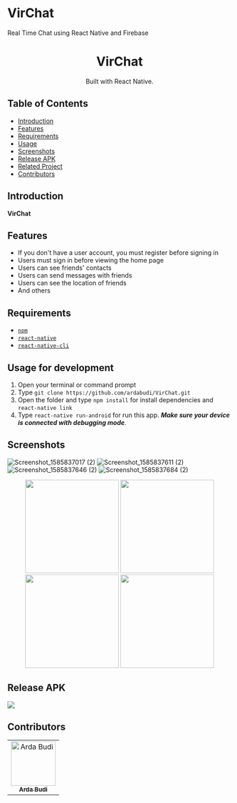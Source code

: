 # VirChat
Real Time Chat using React Native and Firebase

<h1 align="center">VirChat</h1>

<p align="center">
  Built with React Native.
</p>

## Table of Contents

- [Introduction](#introduction)
- [Features](#features)
- [Requirements](#requirements)
- [Usage](#usage-for-development)
- [Screenshots](#screenshots)
- [Release APK](#release-apk)
- [Related Project](#related-project-backend)
- [Contributors](#contributors)

## Introduction
<b>VirChat</b>

## Features

* If you don't have a user account, you must register before signing in
* Users must sign in before viewing the home page
* Users can see friends' contacts
* Users can send messages with friends
* Users can see the location of friends
* And others

## Requirements
* [`npm`](https://www.npmjs.com/get-npm)
* [`react-native`](https://facebook.github.io/react-native/docs/getting-started)
* [`react-native-cli`](https://facebook.github.io/react-native/docs/getting-started)

## Usage for development
1. Open your terminal or command prompt
2. Type `git clone https://github.com/ardabudi/VirChat.git`
3. Open the folder and type `npm install` for install dependencies and `react-native link`
4. Type `react-native run-android` for run this app. ***Make sure your device is connected with debugging mode***.

## Screenshots
![Screenshot_1585837017 (2)](https://user-images.githubusercontent.com/42709965/78543299-ab840a80-7822-11ea-8e42-5e38cac0c25f.png)
![Screenshot_1585837611 (2)](https://user-images.githubusercontent.com/42709965/78543325-b5a60900-7822-11ea-9be7-570df4959108.png)
![Screenshot_1585837646 (2)](https://user-images.githubusercontent.com/42709965/78543335-b9d22680-7822-11ea-848c-6abd107372ce.png)
![Screenshot_1585837684 (2)](https://user-images.githubusercontent.com/42709965/78543340-bc348080-7822-11ea-9c0e-c252e714a28e.png)

<div align="center">
    <img width="210" src="https://user-images.githubusercontent.com/42709965/78543299-ab840a80-7822-11ea-8e42-5e38cac0c25f.png">   
    <img width="210" src="https://user-images.githubusercontent.com/42709965/78543325-b5a60900-7822-11ea-9be7-570df4959108.png">
    <img width="210" src="https://user-images.githubusercontent.com/42709965/78543335-b9d22680-7822-11ea-848c-6abd107372ce.png">
    <img width="210" src="https://user-images.githubusercontent.com/42709965/78543340-bc348080-7822-11ea-9c0e-c252e714a28e.png">
</div>

## Release APK
<a href="https://bit.ly/virchat-app">
  <img src="https://img.shields.io/badge/Download%20on%20the-Google%20Drive-blue.svg?style=popout&logo=google-drive"/>
</a>

## Contributors
<center>
  <table>
    <tr>
      <td align="center">
        <a href="https://github.com/ardabudi">
          <img width="100" src="https://user-images.githubusercontent.com/42709965/78534573-d4050800-7814-11ea-97c2-62c3ac1f1b0d.JPG" alt="Arda Budi"><br/>
          <sub><b>Arda Budi</b></sub>
        </a>
      </td>
    </tr>
  </table>
</center>
